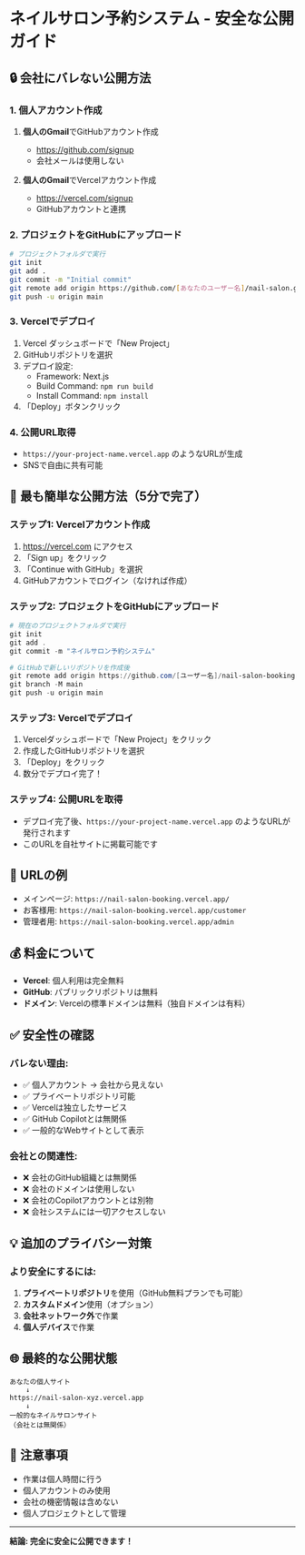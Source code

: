 # ネイルサロン予約システム - 安全な公開ガイド

## 🔒 会社にバレない公開方法

### 1. 個人アカウント作成
1. **個人のGmail**でGitHubアカウント作成
   - https://github.com/signup
   - 会社メールは使用しない

2. **個人のGmail**でVercelアカウント作成
   - https://vercel.com/signup
   - GitHubアカウントと連携

### 2. プロジェクトをGitHubにアップロード
```bash
# プロジェクトフォルダで実行
git init
git add .
git commit -m "Initial commit"
git remote add origin https://github.com/[あなたのユーザー名]/nail-salon.git
git push -u origin main
```

### 3. Vercelでデプロイ
1. Vercel ダッシュボードで「New Project」
2. GitHubリポジトリを選択
3. デプロイ設定:
   - Framework: Next.js
   - Build Command: `npm run build`
   - Install Command: `npm install`
4. 「Deploy」ボタンクリック

### 4. 公開URL取得
- `https://your-project-name.vercel.app` のようなURLが生成
- SNSで自由に共有可能

## 🚀 最も簡単な公開方法（5分で完了）

### ステップ1: Vercelアカウント作成
1. https://vercel.com にアクセス
2. 「Sign up」をクリック
3. 「Continue with GitHub」を選択
4. GitHubアカウントでログイン（なければ作成）

### ステップ2: プロジェクトをGitHubにアップロード
```powershell
# 現在のプロジェクトフォルダで実行
git init
git add .
git commit -m "ネイルサロン予約システム"

# GitHubで新しいリポジトリを作成後
git remote add origin https://github.com/[ユーザー名]/nail-salon-booking.git
git branch -M main
git push -u origin main
```

### ステップ3: Vercelでデプロイ
1. Vercelダッシュボードで「New Project」をクリック
2. 作成したGitHubリポジトリを選択
3. 「Deploy」をクリック
4. 数分でデプロイ完了！

### ステップ4: 公開URLを取得
- デプロイ完了後、`https://your-project-name.vercel.app` のようなURLが発行されます
- このURLを自社サイトに掲載可能です

## 📱 URLの例
- メインページ: `https://nail-salon-booking.vercel.app/`
- お客様用: `https://nail-salon-booking.vercel.app/customer`
- 管理者用: `https://nail-salon-booking.vercel.app/admin`

## 💰 料金について
- **Vercel**: 個人利用は完全無料
- **GitHub**: パブリックリポジトリは無料
- **ドメイン**: Vercelの標準ドメインは無料（独自ドメインは有料）

## ✅ 安全性の確認

### バレない理由:
- ✅ 個人アカウント → 会社から見えない
- ✅ プライベートリポジトリ可能
- ✅ Vercelは独立したサービス
- ✅ GitHub Copilotとは無関係
- ✅ 一般的なWebサイトとして表示

### 会社との関連性:
- ❌ 会社のGitHub組織とは無関係
- ❌ 会社のドメインは使用しない
- ❌ 会社のCopilotアカウントとは別物
- ❌ 会社システムには一切アクセスしない

## 💡 追加のプライバシー対策

### より安全にするには:
1. **プライベートリポジトリ**を使用（GitHub無料プランでも可能）
2. **カスタムドメイン**使用（オプション）
3. **会社ネットワーク外**で作業
4. **個人デバイス**で作業

## 🌐 最終的な公開状態

```
あなたの個人サイト
    ↓
https://nail-salon-xyz.vercel.app
    ↓
一般的なネイルサロンサイト
（会社とは無関係）
```

## 📝 注意事項

- 作業は個人時間に行う
- 個人アカウントのみ使用
- 会社の機密情報は含めない
- 個人プロジェクトとして管理

---

**結論: 完全に安全に公開できます！**
